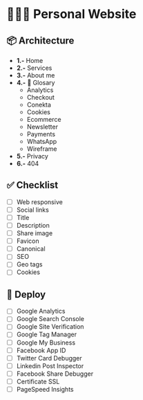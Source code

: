 # 👨🏻‍💻 Personal Website

## 📦 Architecture
- **1.-** Home
- **2.-** Services
- **3.-** About me
- **4.-**  📁 Glosary
	- Analytics
	- Checkout
	- Conekta
	- Cookies
	- Ecommerce
	- Newsletter
	- Payments
	- WhatsApp
	- Wireframe
- **5.-** Privacy
- **6.-** 404

## ✅ Checklist
- [ ] Web responsive
- [ ] Social links
- [ ] Title
- [ ] Description
- [ ] Share image
- [ ] Favicon
- [ ] Canonical
- [ ] SEO
- [ ] Geo tags
- [ ] Cookies

## 🚀 Deploy
- [ ] Google Analytics
- [ ] Google Search Console
- [ ] Google Site Verification
- [ ] Google Tag Manager
- [ ] Google My Business
- [ ] Facebook App ID
- [ ] Twitter Card Debugger
- [ ] Linkedin Post Inspector
- [ ] Facebook Share Debugger
- [ ] Certificate SSL
- [ ] PageSpeed Insights